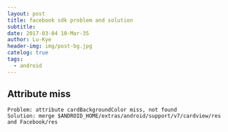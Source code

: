 ```yaml
---
layout: post
title: facebook sdk problem and solution
subtitle: 
date: 2017-03-04 10-Mar-35
author: Lu-Kye
header-img: img/post-bg.jpg
catelog: true
tags: 
  - android
---
```

## Attribute miss
```
Problem: attribute cardBackgroundColor miss, not found
Solution: merge $ANDROID_HOME/extras/android/support/v7/cardview/res and Facebook/res
```
